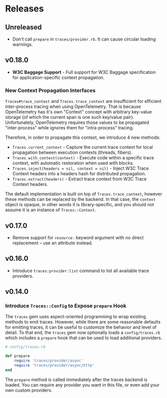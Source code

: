 # Releases

## Unreleased

  - Don't call `prepare` in `traces/provider.rb`. It can cause circular loading warnings.

## v0.18.0

  - **W3C Baggage Support** - Full support for W3C Baggage specification for application-specific context propagation.

### New Context Propagation Interfaces

`Traces#trace_context` and `Traces.trace_context` are insufficient for efficient inter-process tracing when using OpenTelemetry. That is because OpenTelemetry has it's own "Context" concept with arbitrary key-value storage (of which the current span is one such key/value pair). Unfortunately, OpenTelemetry requires those values to be propagated "inter-process" while ignores them for "intra-process" tracing.

Therefore, in order to propagate this context, we introduce 4 new methods:

  - `Traces.current_context` - Capture the current trace context for local propagation between execution contexts (threads, fibers).
  - `Traces.with_context(context)` - Execute code within a specific trace context, with automatic restoration when used with blocks.
  - `Traces.inject(headers = nil, context = nil)` - Inject W3C Trace Context headers into a headers hash for distributed propagation.
  - `Traces.extract(headers)` - Extract trace context from W3C Trace Context headers.

The default implementation is built on top of `Traces.trace_context`, however these methods can be replaced by the backend. In that case, the `context` object is opaque, in other words it is library-specific, and you should not assume it is an instance of `Traces::Context`.

## v0.17.0

  - Remove support for `resource:` keyword argument with no direct replacement – use an attribute instead.

## v0.16.0

  - Introduce `traces:provider:list` command to list all available trace providers.

## v0.14.0

### Introduce `Traces::Config` to Expose `prepare` Hook

The `traces` gem uses aspect-oriented programming to wrap existing methods to emit traces. However, while there are some reasonable defaults for emitting traces, it can be useful to customize the behavior and level of detail. To that end, the `traces` gem now optionally loads a `config/traces.rb` which includes a `prepare` hook that can be used to load additional providers.

``` ruby
# config/traces.rb

def prepare
	require 'traces/provider/async'
	require 'traces/provider/async/http'
end
```

The `prepare` method is called immediately after the traces backend is loaded. You can require any provider you want in this file, or even add your own custom providers.

